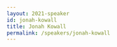 ```yaml
---
layout: 2021-speaker
id: jonah-kowall
title: Jonah Kowall
permalink: /speakers/jonah-kowall
---
```


